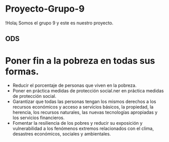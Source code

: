 # Proyecto-Grupo-9
!Hola¡ Somos el grupo 9 y este es nuestro proyecto.

## ODS 

# Poner fin a la pobreza en todas sus formas.

- Reducir el porcentaje de personas que viven en la pobreza.
- Poner en práctica medidas de protección social.ner en práctica medidas de protección social.
- Garantizar que todas las personas tengan los mismos derechos a los recursos económicos y acceso a servicios básicos, la propiedad, la herencia, los recursos naturales, las nuevas tecnologías apropiadas y los servicios financieros.
- Fomentar la resiliencia de los pobres y reducir su exposición y vulnerabilidad a los fenómenos extremos relacionados con el clima, desastres económicos, sociales y ambientales.
